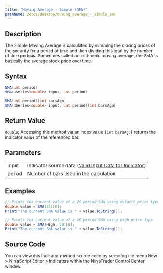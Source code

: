 ```yaml
---
title: "Moving Average - Simple (SMA)"
pathName: /docs/desktop/moving_average_-_simple_sma
---
```


## Description

The Simple Moving Average is calculated by summing the closing prices of the security for a period of time and then dividing this total by the number of time periods. Sometimes called an arithmetic moving average, the SMA is basically the average stock price over time.

## Syntax

```csharp
SMA(int period)
SMA(ISeries<double> input, int period)

SMA(int period)[int barsAgo]
SMA(ISeries<double> input, int period)[int barsAgo]
```

## Return Value

`double`; Accessing this method via an index value `[int barsAgo]` returns the indicator value of the referenced bar.

## Parameters

|  |  |
| --- | --- |
| input | Indicator source data ([Valid Input Data for Indicator](/docs/desktop/valid_input_data_for_indicator)) |
| period | Number of bars used in the calculation |

## Examples

```csharp
// Prints the current value of a 20 period SMA using default price type
double value = SMA(20)[0];
Print("The current SMA value is " + value.ToString());

// Prints the current value of a 20 period SMA using high price type
double value = SMA(High, 20)[0];
Print("The current SMA value is " + value.ToString());
```

## Source Code

You can view this indicator method source code by selecting the menu New > NinjaScript Editor > Indicators within the NinjaTrader Control Center window.
